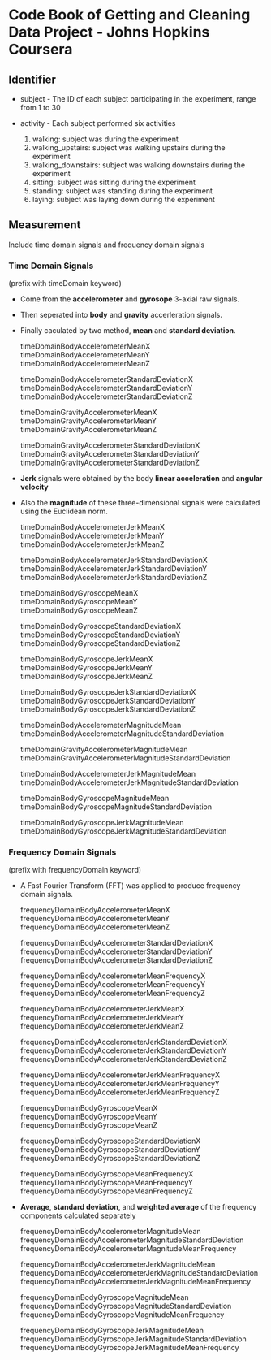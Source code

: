 # Code Book of Getting and Cleaning Data Project - Johns Hopkins Coursera

## Identifier

* subject - The ID of each subject participating in the experiment, range from 1 to 30

* activity - Each subject performed six activities
    
    1.  walking: subject was during the experiment
    2.  walking_upstairs: subject was walking upstairs during the experiment
    3.  walking_downstairs: subject was walking downstairs during the experiment
    4.  sitting: subject was sitting during the experiment
    5.  standing: subject was standing during the experiment
    6.  laying: subject was laying down during the experiment

## Measurement

Include time domain signals and frequency domain signals

### Time Domain Signals
(prefix with timeDomain keyword)

* Come from the **accelerometer** and **gyrosope** 3-axial raw signals.  
* Then seperated into **body** and **gravity** accerleration signals.  
* Finally caculated by two method, **mean** and **standard deviation**.  

    timeDomainBodyAccelerometerMeanX  
    timeDomainBodyAccelerometerMeanY  
    timeDomainBodyAccelerometerMeanZ  

    timeDomainBodyAccelerometerStandardDeviationX  
    timeDomainBodyAccelerometerStandardDeviationY  
    timeDomainBodyAccelerometerStandardDeviationZ  

    timeDomainGravityAccelerometerMeanX  
    timeDomainGravityAccelerometerMeanY  
    timeDomainGravityAccelerometerMeanZ  

    timeDomainGravityAccelerometerStandardDeviationX  
    timeDomainGravityAccelerometerStandardDeviationY  
    timeDomainGravityAccelerometerStandardDeviationZ  

* **Jerk** signals were obtained by the body **linear acceleration** and **angular velocity**  
* Also the **magnitude** of these three-dimensional signals were calculated using the Euclidean norm.  

    timeDomainBodyAccelerometerJerkMeanX  
    timeDomainBodyAccelerometerJerkMeanY  
    timeDomainBodyAccelerometerJerkMeanZ  

    timeDomainBodyAccelerometerJerkStandardDeviationX
    timeDomainBodyAccelerometerJerkStandardDeviationY
    timeDomainBodyAccelerometerJerkStandardDeviationZ

    timeDomainBodyGyroscopeMeanX  
    timeDomainBodyGyroscopeMeanY  
    timeDomainBodyGyroscopeMeanZ  
   
    timeDomainBodyGyroscopeStandardDeviationX  
    timeDomainBodyGyroscopeStandardDeviationY  
    timeDomainBodyGyroscopeStandardDeviationZ  
   
    timeDomainBodyGyroscopeJerkMeanX  
    timeDomainBodyGyroscopeJerkMeanY  
    timeDomainBodyGyroscopeJerkMeanZ  
   
    timeDomainBodyGyroscopeJerkStandardDeviationX  
    timeDomainBodyGyroscopeJerkStandardDeviationY  
    timeDomainBodyGyroscopeJerkStandardDeviationZ
   
    timeDomainBodyAccelerometerMagnitudeMean
    timeDomainBodyAccelerometerMagnitudeStandardDeviation
   
    timeDomainGravityAccelerometerMagnitudeMean  
    timeDomainGravityAccelerometerMagnitudeStandardDeviation  

    timeDomainBodyAccelerometerJerkMagnitudeMean  
    timeDomainBodyAccelerometerJerkMagnitudeStandardDeviation
   
    timeDomainBodyGyroscopeMagnitudeMean   
    timeDomainBodyGyroscopeMagnitudeStandardDeviation  
   
    timeDomainBodyGyroscopeJerkMagnitudeMean  
    timeDomainBodyGyroscopeJerkMagnitudeStandardDeviation
   
### Frequency Domain Signals
(prefix with frequencyDomain keyword)

* A Fast Fourier Transform (FFT) was applied to produce frequency domain signals.

	frequencyDomainBodyAccelerometerMeanX                         
	frequencyDomainBodyAccelerometerMeanY                         
	frequencyDomainBodyAccelerometerMeanZ                         

	frequencyDomainBodyAccelerometerStandardDeviationX            
	frequencyDomainBodyAccelerometerStandardDeviationY            
	frequencyDomainBodyAccelerometerStandardDeviationZ            

	frequencyDomainBodyAccelerometerMeanFrequencyX                
	frequencyDomainBodyAccelerometerMeanFrequencyY                
	frequencyDomainBodyAccelerometerMeanFrequencyZ                
	
	frequencyDomainBodyAccelerometerJerkMeanX                     
	frequencyDomainBodyAccelerometerJerkMeanY                     
	frequencyDomainBodyAccelerometerJerkMeanZ                     
	
	frequencyDomainBodyAccelerometerJerkStandardDeviationX        
	frequencyDomainBodyAccelerometerJerkStandardDeviationY        
	frequencyDomainBodyAccelerometerJerkStandardDeviationZ        

	frequencyDomainBodyAccelerometerJerkMeanFrequencyX            
	frequencyDomainBodyAccelerometerJerkMeanFrequencyY            
	frequencyDomainBodyAccelerometerJerkMeanFrequencyZ            

	frequencyDomainBodyGyroscopeMeanX                             
	frequencyDomainBodyGyroscopeMeanY                             
	frequencyDomainBodyGyroscopeMeanZ                             
	
	frequencyDomainBodyGyroscopeStandardDeviationX                
	frequencyDomainBodyGyroscopeStandardDeviationY                
	frequencyDomainBodyGyroscopeStandardDeviationZ                

	frequencyDomainBodyGyroscopeMeanFrequencyX                    
	frequencyDomainBodyGyroscopeMeanFrequencyY                    
	frequencyDomainBodyGyroscopeMeanFrequencyZ                    

* **Average**, **standard deviation**, and **weighted average** of the frequency components calculated separately

	frequencyDomainBodyAccelerometerMagnitudeMean                 
	frequencyDomainBodyAccelerometerMagnitudeStandardDeviation
	frequencyDomainBodyAccelerometerMagnitudeMeanFrequency     	
	       
	frequencyDomainBodyAccelerometerJerkMagnitudeMean             
	frequencyDomainBodyAccelerometerJerkMagnitudeStandardDeviation
	frequencyDomainBodyAccelerometerJerkMagnitudeMeanFrequency
	    
	frequencyDomainBodyGyroscopeMagnitudeMean                     
	frequencyDomainBodyGyroscopeMagnitudeStandardDeviation        
	frequencyDomainBodyGyroscopeMagnitudeMeanFrequency
	            
	frequencyDomainBodyGyroscopeJerkMagnitudeMean                 
	frequencyDomainBodyGyroscopeJerkMagnitudeStandardDeviation    
	frequencyDomainBodyGyroscopeJerkMagnitudeMeanFrequency
   
   